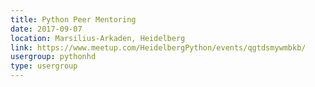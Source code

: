 ```yaml
---
title: Python Peer Mentoring
date: 2017-09-07
location: Marsilius-Arkaden, Heidelberg
link: https://www.meetup.com/HeidelbergPython/events/qgtdsmywmbkb/
usergroup: pythonhd
type: usergroup
---
```

